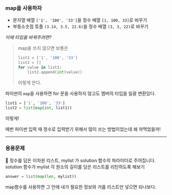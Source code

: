 ### ****map을 사용하자****

- 문자열 배열 `['1', '100', '33']`을 정수 배열 `[1, 100, 33]`로 바꾸기
- 부동소숫점 튜플 `(3.14, 3.5, 22.6)`을 정수 배열 `(3, 3, 22)`로 바꾸기

*이때 타입을 바꿔주려면?*

> map을 쓰지 않으면 보통은
>
>
> ```python
> list1 = ['1', '100', '33']
> list2 = []
> for value in list1:
>     list2.append(int(value))
> ```
>
> 이렇게 쓴다.
>

파이썬의 `map`을 사용하면 for 문을 사용하지 않고도 멤버의 타입을 일괄 변환있다.

```python
list1 = ['1', '100', '33']
list2 = list(map(int, list1))
```

이렇게!

매번 파이썬 입력 때 정수로 입력받기 위해서 많이 쓰는 방법이었는데 왜 까먹었을까!

---
### 응용문제

<aside>
📌 정수를 담은 이차원 리스트, mylist 가 solution 함수의 파라미터로 주어집니다. solution 함수가 mylist 각 원소의 길이를 담은 리스트를 리턴하도록 해보기

</aside>

```python
answer = list(map(len, mylist))
```

map함수를 사용하면 그 안에 내가 필요한 정보와 거를 리스트만 넣으면 되나보다.